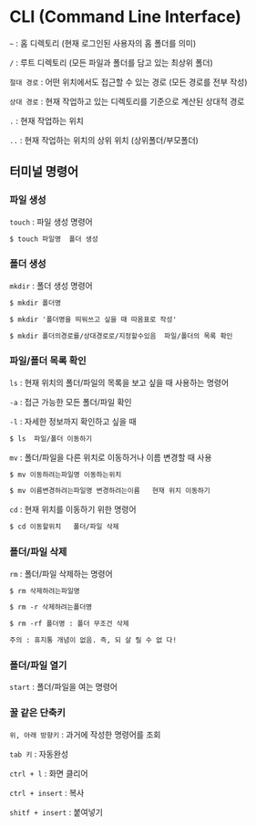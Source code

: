 # CLI (Command Line Interface) 



`~` : 홈 디렉토리 (현재 로그인된 사용자의 홈 폴더를 의미) 

`/` : 루트 디렉토리 (모든 파일과 폴더를 담고 있는 최상위 폴더)  

`절대 경로` : 어떤 위치에서도 접근할 수 있는 경로 (모든 경로를 전부 작성) 

`상대 경로` : 현재 작업하고 있는 디렉토리를 기준으로 계산된 상대적 경로 

`.` : 현재 작업하는 위치 

`..` : 현재 작업하는 위치의 상위 위치 (상위폴더/부모폴더)  



## 터미널 명령어 

### 파일 생성

`touch` : 파일 생성 명령어 

```markdown
$ touch 파일명  폴더 생성 
```



### 폴더 생성

`mkdir` : 폴더 생성 명령어 

```markdown
$ mkdir 폴더명 

$ mkdir '폴더명을 띄워쓰고 싶을 때 따옴표로 작성' 

$ mkdir 폴더의경로를/상대경로로/지정할수있음  파일/폴더의 목록 확인
```



### 파일/폴더 목록 확인

`ls` :  현재 위치의 폴더/파일의 목록을 보고 싶을 때 사용하는 명령어 

`-a` : 접근 가능한 모든 폴더/파일 확인 

`-l` : 자세한 정보까지 확인하고 싶을 때  

```markdown
$ ls  파일/폴더 이동하기 
```



`mv` : 폴더/파일을 다른 위치로 이동하거나 이름 변경할 때 사용 

```markdown
$ mv 이동하려는파일명 이동하는위치 

$ mv 이름변경하려는파일명 변경하려는이름   현재 위치 이동하기 
```



`cd` : 현재 위치를 이동하기 위한 명령어 

```markdown
$ cd 이동할위치   폴더/파일 삭제 
```



### 폴더/파일 삭제

`rm` : 폴더/파일 삭제하는 명령어 

```markdown
$ rm 삭제하려는파일명 

$ rm -r 삭제하려는폴더명 

$ rm -rf 폴더명 : 폴더 무조건 삭제 

주의 : 휴지통 개념이 없음. 즉, 되 살 릴 수 없 다!
```



### 폴더/파일 열기 

`start` : 폴더/파일을 여는 명령어   



### 꿀 같은 단축키 

`위, 아래 방향키` : 과거에 작성한 명령어를 조회 

`tab 키` : 자동완성 

`ctrl + l` : 화면 클리어 

`ctrl + insert` : 복사 

`shitf + insert` : 붙여넣기